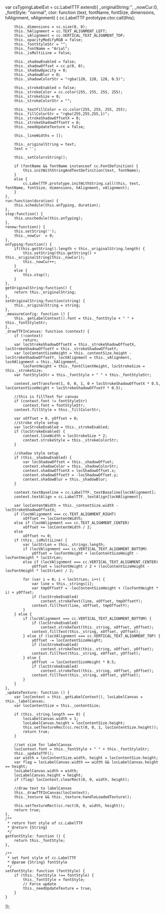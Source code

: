var csTypingLabelExt = cc.LabelTTF.extend({
    _originalString:'',
    _nowCur:0,
    _fontStyle: "normal",
    ctor: function (text, fontName, fontSize, dimensions, hAlignment, vAlignment) {
        cc.LabelTTF.prototype.ctor.call(this);

        this._dimensions = cc.size(0, 0);
        this._hAlignment = cc.TEXT_ALIGNMENT_LEFT;
        this._vAlignment = cc.VERTICAL_TEXT_ALIGNMENT_TOP;
        this._opacityModifyRGB = false;
        this._fontStyleStr = "";
        this._fontName = "Arial";
        this._isMultiLine = false;

        this._shadowEnabled = false;
        this._shadowOffset = cc.p(0, 0);
        this._shadowOpacity = 0;
        this._shadowBlur = 0;
        this._shadowColorStr = "rgba(128, 128, 128, 0.5)";

        this._strokeEnabled = false;
        this._strokeColor = cc.color(255, 255, 255, 255);
        this._strokeSize = 0;
        this._strokeColorStr = "";

        this._textFillColor = cc.color(255, 255, 255, 255);
        this._fillColorStr = "rgba(255,255,255,1)";
        this._strokeShadowOffsetX = 0;
        this._strokeShadowOffsetY = 0;
        this._needUpdateTexture = false;

        this._lineWidths = [];

        this._originalString = text;
        text = '';

        this._setColorsString();

        if (fontName && fontName instanceof cc.FontDefinition) {
            this.initWithStringAndTextDefinition(text, fontName);
        }
        else {
            cc.LabelTTF.prototype.initWithString.call(this, text, fontName, fontSize, dimensions, hAlignment, vAlignment);
        }
    },
    run:function(duration) {
        this.schedule(this.onTyping, duration);
    },
    stop:function() {
        this.unschedule(this.onTyping);
    },
    renew:function() {
        this.setString('');
        this._nowCur  = 0;
    },
    onTyping:function() {
        if(this.getString().length < this._originalString.length) {
            this.setString(this.getString() + this._originalString[this._nowCur]);
            this._nowCur++;
        }
        else {
            this.stop();
        }
    },
    getOriginalString:function() {
        return this._originalString;
    },
    setOriginalString:function(string) {
        this._originalString = string;
    },
    _measureConfig: function () {
        this._getLabelContext().font = this._fontStyle + " " + this._fontStyleStr;
    },
    _drawTTFInCanvas: function (context) {
        if (!context)
            return;
        var locStrokeShadowOffsetX = this._strokeShadowOffsetX, locStrokeShadowOffsetY = this._strokeShadowOffsetY;
        var locContentSizeHeight = this._contentSize.height - locStrokeShadowOffsetY, locVAlignment = this._vAlignment, locHAlignment = this._hAlignment,
            locFontHeight = this._fontClientHeight, locStrokeSize = this._strokeSize;
        var fontStyleStr = this._fontStyle + " " + this._fontStyleStr;

        context.setTransform(1, 0, 0, 1, 0 + locStrokeShadowOffsetX * 0.5, locContentSizeHeight + locStrokeShadowOffsetY * 0.5);

        //this is fillText for canvas
        if (context.font != fontStyleStr)
            context.font = fontStyleStr;
        context.fillStyle = this._fillColorStr;

        var xOffset = 0, yOffset = 0;
        //stroke style setup
        var locStrokeEnabled = this._strokeEnabled;
        if (locStrokeEnabled) {
            context.lineWidth = locStrokeSize * 2;
            context.strokeStyle = this._strokeColorStr;
        }

        //shadow style setup
        if (this._shadowEnabled) {
            var locShadowOffset = this._shadowOffset;
            context.shadowColor = this._shadowColorStr;
            context.shadowOffsetX = locShadowOffset.x;
            context.shadowOffsetY = -locShadowOffset.y;
            context.shadowBlur = this._shadowBlur;
        }

        context.textBaseline = cc.LabelTTF._textBaseline[locVAlignment];
        context.textAlign = cc.LabelTTF._textAlign[locHAlignment];

        var locContentWidth = this._contentSize.width - locStrokeShadowOffsetX;
        if (locHAlignment === cc.TEXT_ALIGNMENT_RIGHT)
            xOffset += locContentWidth;
        else if (locHAlignment === cc.TEXT_ALIGNMENT_CENTER)
            xOffset += locContentWidth / 2;
        else
            xOffset += 0;
        if (this._isMultiLine) {
            var locStrLen = this._strings.length;
            if (locVAlignment === cc.VERTICAL_TEXT_ALIGNMENT_BOTTOM)
                yOffset = locFontHeight + locContentSizeHeight - locFontHeight * locStrLen;
            else if (locVAlignment === cc.VERTICAL_TEXT_ALIGNMENT_CENTER)
                yOffset = locFontHeight / 2 + (locContentSizeHeight - locFontHeight * locStrLen) / 2;

            for (var i = 0; i < locStrLen; i++) {
                var line = this._strings[i];
                var tmpOffsetY = -locContentSizeHeight + (locFontHeight * i) + yOffset;
                if (locStrokeEnabled)
                    context.strokeText(line, xOffset, tmpOffsetY);
                context.fillText(line, xOffset, tmpOffsetY);
            }
        } else {
            if (locVAlignment === cc.VERTICAL_TEXT_ALIGNMENT_BOTTOM) {
                if (locStrokeEnabled)
                    context.strokeText(this._string, xOffset, yOffset);
                context.fillText(this._string, xOffset, yOffset);
            } else if (locVAlignment === cc.VERTICAL_TEXT_ALIGNMENT_TOP) {
                yOffset -= locContentSizeHeight;
                if (locStrokeEnabled)
                    context.strokeText(this._string, xOffset, yOffset);
                context.fillText(this._string, xOffset, yOffset);
            } else {
                yOffset -= locContentSizeHeight * 0.5;
                if (locStrokeEnabled)
                    context.strokeText(this._string, xOffset, yOffset);
                context.fillText(this._string, xOffset, yOffset);
            }
        }
    },
    _updateTexture: function () {
        var locContext = this._getLabelContext(), locLabelCanvas = this._labelCanvas;
        var locContentSize = this._contentSize;

        if (this._string.length === 0) {
            locLabelCanvas.width = 1;
            locLabelCanvas.height = locContentSize.height;
            this.setTextureRect(cc.rect(0, 0, 1, locContentSize.height));
            return true;
        }

        //set size for labelCanvas
        locContext.font = this._fontStyle + " " + this._fontStyleStr;
        this._updateTTF();
        var width = locContentSize.width, height = locContentSize.height;
        var flag = locLabelCanvas.width == width && locLabelCanvas.height == height;
        locLabelCanvas.width = width;
        locLabelCanvas.height = height;
        if (flag) locContext.clearRect(0, 0, width, height);

        //draw text to labelCanvas
        this._drawTTFInCanvas(locContext);
        this._texture && this._texture.handleLoadedTexture();

        this.setTextureRect(cc.rect(0, 0, width, height));
        return true;
    },
    /**
     * return font style of cc.LabelTTF
     * @return {String}
     */
    getFontStyle: function () {
        return this._fontStyle;
    },

    /**
     * set font style of cc.LabelTTF
     * @param {String} fontStyle
     */
    setFontStyle: function (fontStyle) {
        if (this._fontStyle !== fontStyle) {
            this._fontStyle = fontStyle;
            // Force update
            this._needUpdateTexture = true;
        }
    }
});
